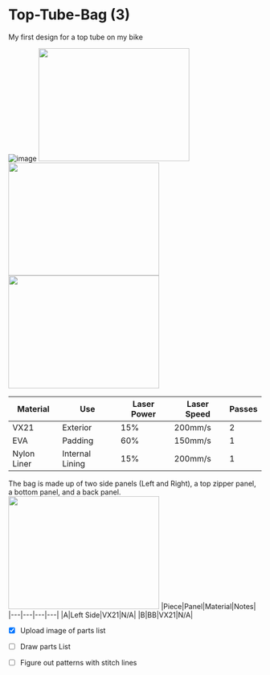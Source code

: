 # Top-Tube-Bag (3)
My first design for a top tube on my bike





![image](https://github.com/miniluigi/Top-Tube-Bag/assets/45057973/f00c3100-4ac4-45f1-8c4a-47dbe842ba4c|width=100)
<img src="https://github.com/miniluigi/Top-Tube-Bag/assets/45057973/7c27af94-b1e9-4c42-8642-b5d0bf4b4131" width="300" height="225"> <img src="https://github.com/miniluigi/Top-Tube-Bag/assets/45057973/ebd5fa83-e6b0-431d-aac5-5980dd25bbe6" width="300" height="225"> <img src="https://github.com/miniluigi/Top-Tube-Bag/assets/45057973/a3fc4996-204c-4796-8bad-75956cd3e86e" width="300" height="225">



|Material|Use|Laser Power|Laser Speed|Passes|
|---|---|---|---|---|
|VX21|Exterior|15%|200mm/s|2|
|EVA|Padding|60%|150mm/s|1|
|Nylon Liner|Internal Lining|15%|200mm/s|1|

The bag is made up of two side panels (Left and Right), a top zipper panel, a bottom panel, and a back panel.
<img src="https://github.com/miniluigi/Top-Tube-Bag/assets/45057973/f47677ae-5c6d-4611-90ff-72f69c0cdff4" width="300" height="225">
|Piece|Panel|Material|Notes|
|---|---|---|---|
|A|Left Side|VX21|N/A|
|B|BB|VX21|N/A|



- [x] Upload image of parts list
- [ ] Draw parts List
- [ ] Figure out patterns with stitch lines

